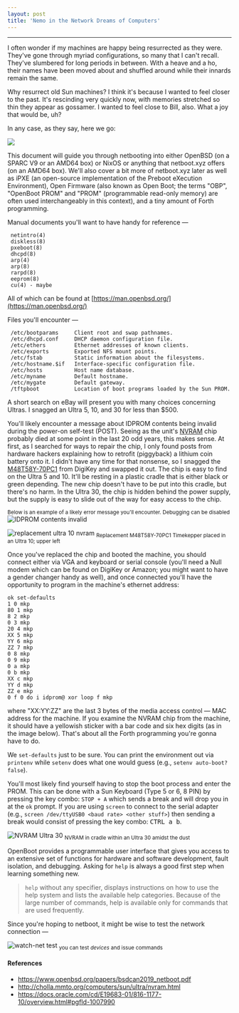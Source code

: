 ```yaml
---
layout: post
title: 'Nemo in the Network Dreams of Computers'
---
```


<hr>

I often wonder if my machines are happy being resurrected as they were. They've gone through myriad configurations, so many that I can't recall. They've slumbered for long periods in between. With a heave and a ho, their  names have been moved about and shuffled around while their innards remain the same.

Why resurrect old Sun machines? I think it's because I wanted to feel closer to the past. It's rescinding very quickly now, with memories stretched so thin they appear as gossamer. I wanted to feel close to Bill, also. What a joy that would be, uh?

In any case, as they say, here we go:

<img src="https://upload.wikimedia.org/wikipedia/commons/3/3e/Little_Nemo_1906-02-11.jpg"/>

This document will guide you through netbooting into either OpenBSD (on a SPARC V9 or an AMD64 box) or NixOS  or anything that netboot.xyz offers (on an AMD64 box). We'll also cover a bit more of netboot.xyz later as well as  iPXE (an open-source implementation of the  Preboot eXecution Environment), Open Firmware (also known as Open Boot; the terms "OBP", "OpenBoot PROM" and "PROM" (programmable read-only memory) are often used interchangeably in this context), and a tiny amount of Forth programming.

Manual documents you'll want to have handy for reference &mdash;

     netintro(4)
     diskless(8)
     pxeboot(8)
     dhcpd(8)
     arp(4)
     arp(8)
     rarpd(8)
     eeprom(8)
     cu(4) - maybe

All of which can be found at [https://man.openbsd.org/](https://man.openbsd.org/)

Files you'll encounter &mdash;

     /etc/bootparams     Client root and swap pathnames.
     /etc/dhcpd.conf     DHCP daemon configuration file.
     /etc/ethers         Ethernet addresses of known clients.
     /etc/exports        Exported NFS mount points.
     /etc/fstab          Static information about the filesystems.
     /etc/hostname.$if   Interface-specific configuration file.
     /etc/hosts          Host name database.
     /etc/myname         Default hostname.
     /etc/mygate         Default gateway.
     /tftpboot           Location of boot programs loaded by the Sun PROM.

A short search on eBay will present you with many choices concerning Ultras. I snagged an Ultra 5, 10, and 30 for less than $500.

You'll likely encounter a message about IDPROM contents being invalid during the power-on self-test (POST). Seeing as the unit's [NVRAM](https://en.wikipedia.org/wiki/Non-volatile_random-access_memory) chip probably died at some point in the last 20 odd years, this makes sense. At first, as I searched for ways to repair the chip, I only found posts from hardware hackers explaining how to retrofit (piggyback) a lithium coin battery onto it. I didn't have any time for that nonsense, so I snagged the [M48T58Y-70PC1](https://www.digikey.com/en/products/detail/stmicroelectronics/M48T58Y-70PC1/361258?s=N4IgTCBcDaILIBYAcAVArEgmgWgOwAYAFAYQEYACEAXQF8g) from DigiKey and swapped it out. The chip is easy to find on the Ultra 5 and 10. It'll be resting in a plastic cradle that is either black or green depending. The new chip doesn't have to be put into this cradle, but there's no harm. In the Ultra 30, the chip is hidden behind the power supply, but the supply is easy to slide out of the way for easy access to the chip.

<sub>Below is an example of a likely error message you'll encounter. Debugging can be disabled</sub>
![IDPROM contents invalid](/static/imgs/IDPROM_contents_invalid.jpg)

![replacement ultra 10 nvram](/static/imgs/nvram_ultra10.jpg)
<sub>Replacement M48T58Y-70PC1 Timekepper placed in an Ultra 10; upper left</sub>

Once you've replaced the chip and booted the machine, you should connect either via VGA and keyboard or serial console (you'll need a Null modem which can be found on DigiKey or Amazon; you might want to have a gender changer handy as well), and once connected you'll have the opportunity to program in the machine's ethernet address:

    ok set-defaults
    1 0 mkp
    80 1 mkp
    8 2 mkp
    0 3 mkp
    20 4 mkp
    XX 5 mkp
    YY 6 mkp
    ZZ 7 mkp
    0 8 mkp
    0 9 mkp
    0 a mkp
    0 b mkp
    XX c mkp
    YY d mkp
    ZZ e mkp
    0 f 0 do i idprom@ xor loop f mkp

where "XX:YY:ZZ" are the last 3 bytes of the media access control &mdash; MAC address for the machine. If you examine the NVRAM chip from the machine, it should have a yellowish sticker with a bar code and six hex digits (as in the image below). That's about all the Forth programming you're gonna have to do.

We `set-defaults` just to be sure. You can print the environment out via `printenv` while `setenv` does what one would guess (e.g., `setenv auto-boot? false`).

You'll most likely find yourself having to stop the boot process and enter the PROM. This can be done with a Sun Keyboard (Type 5 or 6, 8 PIN) by pressing the key combo: `STOP + A` which sends a break and will drop you in at the `ok` prompt. If you are using `screen` to connect to the serial adapter (e.g., `screen /dev/ttyUSB0 <baud rate> <other stuff>`) then sending a break would consist of pressing the key combo: <samp>CTRL a b</samp>.

![NVRAM Ultra 30](/static/imgs/NVRAM_ULTRA30.jpg)
<sub>NVRAM in cradle within an Ultra 30 amidst the dust</sub>

OpenBoot provides a programmable user interface that gives you access to an extensive set of functions for hardware and software development, fault isolation, and debugging. Asking for `help` is always a good first step when learning something new.

> `help` without any specifier, displays instructions on how to use the help system and lists the available help categories. Because of the large number of commands, help is available only for commands that are used frequently.

Since you're hoping to netboot, it might be wise to test the network connection &mdash;

![watch-net test](/static/imgs/watch-net_test.jpg)
<sub>you can test _devices_ and issue commands<sub>

#### References

* https://www.openbsd.org/papers/bsdcan2019_netboot.pdf
* http://cholla.mmto.org/computers/sun/ultra/nvram.html
* https://docs.oracle.com/cd/E19683-01/816-1177-10/overview.html#pgfId-1007990
